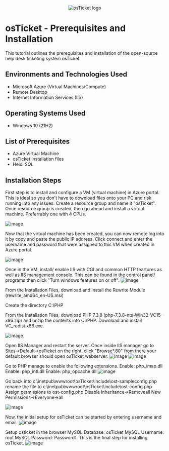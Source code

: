 <p align="center">
<img src="https://i.imgur.com/Clzj7Xs.png" alt="osTicket logo"/>
</p>

<h1>osTicket - Prerequisites and Installation</h1>
This tutorial outlines the prerequisites and installation of the open-source help desk ticketing system osTicket.<br />



<h2>Environments and Technologies Used</h2>

- Microsoft Azure (Virtual Machines/Compute)
- Remote Desktop
- Internet Information Services (IIS)

<h2>Operating Systems Used </h2>

- Windows 10</b> (21H2)

<h2>List of Prerequisites</h2>

- Azure Virtual Machine
- osTicket installation files
- Heidi SQL


<h2>Installation Steps</h2>
First step is to install and configure a VM (virtual machine) in Azure portal. This is ideal so you don't have to download files onto your PC and risk running into any issues. Create a resource group and name it "osTicket". Once resource group is created, then go ahead and install a virtual machine. Preferrably one with 4 CPUs. 

![image](https://github.com/AntIT-1/osticket-prereqs/assets/141161539/97a48517-927e-4070-aec4-ad3d380ea1f0)


</p>
<p>
Now that the virtual machine has been created, you can now remote log into it by copy and paste the public IP address. Click connect and enter the username and password that were assigned to this VM when created in Azure portal. 
  
  ![image](https://github.com/AntIT-1/osticket-prereqs/assets/141161539/3060fa91-4ce1-46fe-a9dc-ce012e87fa0c)




Once in the VM, install/ enable IIS with CGI and common HTTP feartures as well as IIS management console. This can be found in the control panel/ programs then click "Turn windows features on or off". 
![image](https://github.com/AntIT-1/osticket-prereqs/assets/141161539/0c98230e-9edd-42a4-ade2-6c0fe3295b41)



From the Installation Files, download and install the Rewrite Module (rewrite_amd64_en-US.msi)

Create the directory C:\PHP

From the Installation Files, download PHP 7.3.8 (php-7.3.8-nts-Win32-VC15-x86.zip) and unzip the contents into C:\PHP. Download and install VC_redist.x86.exe.

![image](https://github.com/AntIT-1/osticket-prereqs/assets/141161539/07925acb-9bc4-4708-8cb5-56dc62fa365d)

Open IIS Manager and restart the server. Once inside IIS manager go to Sites->Default->osTicket on the right, click "Browse*.80" from there your default browser should open osTicket webserver.
![image](https://github.com/AntIT-1/osticket-prereqs/assets/141161539/f3123c98-8bc6-4960-9a3d-028fe7f41794)
![image](https://github.com/AntIT-1/osticket-prereqs/assets/141161539/0ea9e50e-ee93-45ec-add0-003397d0b203)


Go to PHP manage to enable the following extensions. 
Enable: php_imap.dll
Enable: php_intl.dll
Enable: php_opcache.dll
![image](https://github.com/AntIT-1/osticket-prereqs/assets/141161539/e49ba3e8-0bcb-424b-a2d6-ad14f2411e79)

Go back into c:\inetpub\wwwroot\osTicket\include\ost-sampleconfig.php rename the file to c:\inetpub\wwwroot\osTicket\include\ost-config.php Assign permissions to ost-config.php Disable inheritance->Removeall New Permissions->Everyone->all

![image](https://github.com/AntIT-1/osticket-prereqs/assets/141161539/99e47b89-90b3-422e-a925-8b04dcebf36e)

Now, the initial setup for osTicket can be started by entering username and email.
![image](https://github.com/AntIT-1/osticket-prereqs/assets/141161539/b071a992-fb5d-4fc2-bf13-a699cd7f3e68)

Setup osticket in the browser MySQL Database: osTicket MySQL Username: root MySQL Password: Password1. This is the final step for installing osTicket. 
![image](https://github.com/AntIT-1/osticket-prereqs/assets/141161539/f409dfd0-f9fd-4634-be6b-34d910ed3bc2)









